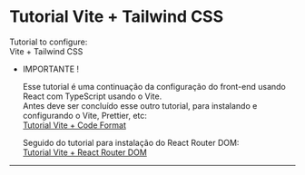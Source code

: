 # Tutorial Vite + Tailwind CSS

Tutorial to configure:  
Vite + Tailwind CSS

- IMPORTANTE !

    Esse tutorial é uma continuação da configuração do front-end usando React com TypeScript usando o Vite.  
     Antes deve ser concluído esse outro tutorial, para instalando e configurando o Vite, Prettier, etc:  
     [Tutorial Vite + Code Format](https://github.com/rramires/tut_vite_code-format/blob/master/README.md)

    Seguido do tutorial para instalação do React Router DOM:  
     [Tutorial Vite + React Router DOM](https://github.com/rramires/tut_vite_react_router_dom/blob/master/README.md)

---

